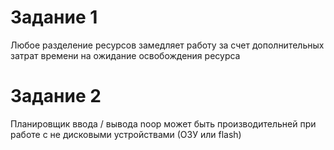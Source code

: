 # Задание 1
Любое разделение ресурсов замедляет работу за счет дополнительных затрат времени на ожидание освобождения ресурса

# Задание 2
Планировщик ввода / вывода noop может быть производительней при работе с не дисковыми устройствами (ОЗУ или flash)
